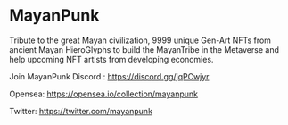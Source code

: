 # MayanPunk

Tribute to the great Mayan civilization, 9999 unique Gen-Art NFTs from ancient Mayan HieroGlyphs to build the MayanTribe in the Metaverse and help upcoming NFT artists from developing economies.

Join MayanPunk Discord : https://discord.gg/jqPCwjyr

Opensea: https://opensea.io/collection/mayanpunk

Twitter: https://twitter.com/mayanpunk
